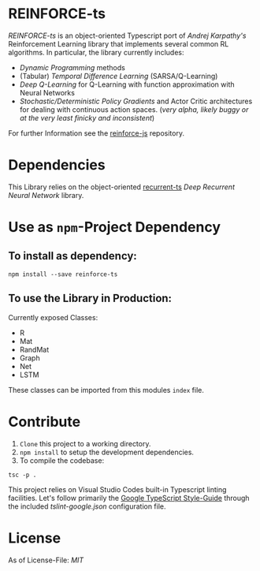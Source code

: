 # REINFORCE-ts
*REINFORCE-ts* is an object-oriented Typescript port of _Andrej Karpathy's_ Reinforcement Learning library that implements several common RL algorithms.
In particular, the library currently includes:

* *Dynamic Programming* methods
* (Tabular) *Temporal Difference Learning* (SARSA/Q-Learning)
* *Deep Q-Learning* for Q-Learning with function approximation with Neural Networks
* *Stochastic/Deterministic Policy Gradients* and Actor Critic architectures for dealing with continuous action spaces. (_very alpha, likely buggy or at the very least finicky and inconsistent_)

For further Information see the [reinforce-js](https://github.com/karpathy/reinforcejs) repository.

# Dependencies

This Library relies on the object-oriented [recurrent-ts](https://github.com/mvrahden/recurrent-ts) _Deep Recurrent Neural Network_ library.

# Use as `npm`-Project Dependency

## To install as dependency:

```
npm install --save reinforce-ts
```

## To use the Library in Production:

Currently exposed Classes:

* R
* Mat
* RandMat
* Graph
* Net
* LSTM

These classes can be imported from this modules `index` file.

# Contribute

1. `Clone` this project to a working directory.
2. `npm install` to setup the development dependencies.
3. To compile the codebase:

```
tsc -p .
```

This project relies on Visual Studio Codes built-in Typescript linting facilities. Let's follow primarily the [Google TypeScript Style-Guide](https://github.com/google/ts-style) through the included *tslint-google.json* configuration file.

# License

As of License-File: *MIT*
